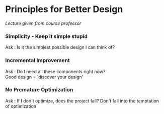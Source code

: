 # Principles for Better Design

*Lecture given from course professor*

### Simplicity - Keep it simple stupid
Ask : Is it the simplest possible design I can think of?

### Incremental Improvement
Ask : Do I need all these components right now?  
Good design = 'discover your design'

### No Premature Optimization
Ask : If I don't optimize, does the project fail?
Don't fall into the temptation of optimization
